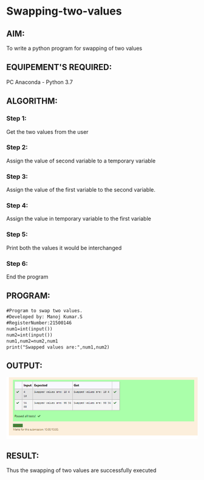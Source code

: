 # Swapping-two-values
## AIM:
To write a python program for swapping of two values
## EQUIPEMENT'S REQUIRED: 
PC
Anaconda - Python 3.7
## ALGORITHM: 
### Step 1:
Get the two values from the user
### Step 2: 
Assign the value of second variable to a temporary variable 
### Step 3: 
Assign the value of the first variable to the second variable.
### Step 4:  
Assign the value in temporary variable to the first variable
### Step 5: 
Print both the values it would be interchanged
### Step 6: 
End the program
## PROGRAM:
```
#Program to swap two values.
#Developed by: Manoj Kumar.S
#RegisterNumber:21500146
num1=int(input())
num2=int(input())
num1,num2=num2,num1
print("Swapped values are:",num1,num2)
```
## OUTPUT:
![SWAPPING OF TWO  VARIABLES](./output.png)
## RESULT:
Thus the swapping of two values are successfully executed



